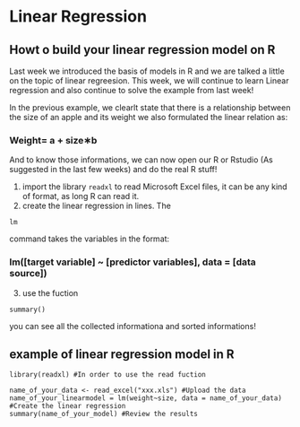 # Linear Regression
## Howt o build your linear regression model on R
Last week we introduced the basis of models in R and we are talked a little on the topic of linear regreesion.
This week, we will continue to learn Linear regression and also continue to solve the example from last week!

In the previous example, we clearlt state that there is a relationship between the size of an apple and its weight
we also formulated the linear relation as:
### Weight= a + size∗b

And to know those informations, we can now open our R or Rstudio (As suggested in the last few weeks) and do the real R stuff!

1. import the library 
```readxl``` 
to read Microsoft Excel files, it can be any kind of format, as long R can read it. 
2. create the linear regression in lines. The 
```
lm
```
command takes the variables in the format: 
### lm([target variable] ~ [predictor variables], data = [data source])
3. use the fuction 
```
summary()
```
you can see all the collected informationa and sorted informations!

## example of linear regression model in R
```
library(readxl) #In order to use the read fuction

name_of_your_data <- read_excel("xxx.xls") #Upload the data
name_of_your_linearmodel = lm(weight~size, data = name_of_your_data) #Create the linear regression
summary(name_of_your_model) #Review the results
```
